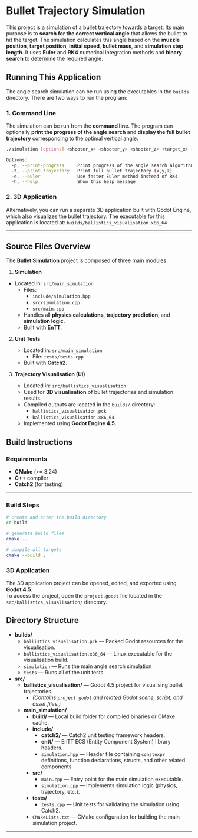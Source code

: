 # Bullet Trajectory Simulation

This project is a simulation of a bullet trajectory towards a target. Its main purpose is to **search for the correct vertical angle** that allows the bullet to hit the target. The simulation calculates this angle based on the **muzzle position**, **target position**, **initial speed**, **bullet mass**, and **simulation step length**. It uses **Euler** and **RK4** numerical integration methods and  **binary search** to determine the required angle.  


## Running This Application

The angle search simulation can be run using the executables in the `builds` directory. There are two ways to run the program:

### 1. Command Line

The simulation can be run from the **command line**. The program can optionally **print the progress of the angle search** and **display the full bullet trajectory** corresponding to the optimal vertical angle.

```bash
./simulation [options] <shooter_x> <shooter_y> <shooter_z> <target_x> <target_y> <target_z> <initial_speed m/s> <bullet_mass g> <step_length s>

Options:
  -p, --print-progress     Print progress of the angle search algorithm
  -t, --print-trajectory   Print full bullet trajectory (x,y,z)
  -e, --euler              Use faster Euler method instead of RK4
  -h, --help               Show this help message
```

### 2. 3D Application
Alternatively, you can run a separate 3D application built with Godot Engine, which also visualizes the bullet trajectory. The executable for this application is located at: `builds/ballistics_visualisation.x86_64`

---

## Source Files Overview
The **Bullet Simulation** project is composed of three main modules:

1. **Simulation**
- Located in: `src/main_simulation`
   - Files:
     - `include/simulation.hpp`
     - `src/simulation.cpp`
     - `src/main.cpp`
   - Handles all **physics calculations**, **trajectory prediction**, and **simulation logic**.
   - Built with **EnTT**.

2. **Unit Tests**
    - Located in: `src/main_simulation`
        -  File: `tests/tests.cpp`
   - Built with **Catch2**.

3. **Trajectory Visualisation (UI)**
   - Located in: `src/ballistics_visualisation`
   - Used for **3D visualisation** of bullet trajectories and simulation results.
   - Compiled outputs are located in the `builds/` directory:
     - `ballistics_visualisation.pck`
     - `ballistics_visualisation.x86_64`
    - Implemented using **Godot Engine 4.5**.


## Build Instructions
### Requirements
- **CMake** (>= 3.24)  
- **C++** compiler 
- **Catch2** (for testing)  

---
### Build Steps

```bash
# create and enter the build directory
cd build

# generate build files
cmake ..

# compile all targets
cmake --build .
```
### 3D Application 

The 3D application project can be opened, edited, and exported using **Godot 4.5**.  
To access the project, open the `project.godot` file located in the `src/ballistics_visualisation/` directory.


## Directory Structure

- **builds/**
    - `ballistics_visualisation.pck` — Packed Godot resources for the visualisation.
    - `ballistics_visualisation.x86_64` — Linux executable for the visualisation build.
    - `simulation` — Runs the main angle search simulation
    - `tests` — Runs all of the unit tests.
- **src/**
    - **ballistics_visualisation/** — Godot 4.5 project for visualising bullet trajectories.
      - *(Contains `project.godot` and related Godot scene, script, and asset files.)*
    - **main_simulation/**
      - **build/** — Local build folder for compiled binaries or CMake cache.
      - **include/**
        - **catch2/** — Catch2 unit testing framework headers.
        - **entt/** — EnTT ECS (Entity Component System) library headers.
        - `simulation.hpp` — Header file containing `constexpr` definitions, function declarations, structs, and other related components.
      - **src/**
        - `main.cpp` — Entry point for the main simulation executable.
        - `simulation.cpp` — Implements simulation logic (physics, trajectory, etc.).
      - **tests/**
        - `tests.cpp` — Unit tests for validating the simulation using Catch2.
      - `CMakeLists.txt` — CMake configuration for building the main simulation project.
---